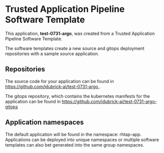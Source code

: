 # Trusted Application Pipeline Software Template

This application, **test-0731-argo**, was created from a Trusted Application Pipeline Software Template.

The software templates create a new source and gitops deployment repositories with a sample source application. 

## Repositories

The source code for your application can be found in [https://github.com/jdubrick-ai/test-0731-argo ](https://github.com/jdubrick-ai/test-0731-argo ).
 
The gitops repository, which contains the kubernetes manifests for the application can be found in 
[https://github.com/jdubrick-ai/test-0731-argo-gitops ](https://github.com/jdubrick-ai/test-0731-argo-gitops ) 

## Application namespaces 

The default application will be found in the namespace: rhtap-app. Applications can be deployed into unique namespaces or multiple software templates can also bet generated into the same group namespaces.  
